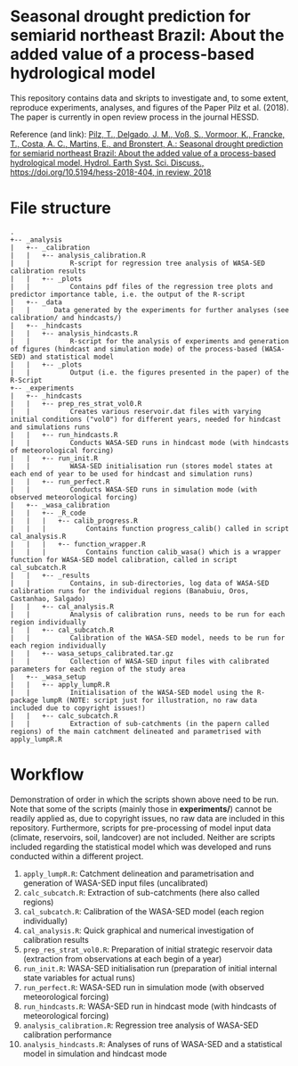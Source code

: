 # Seasonal drought prediction for semiarid northeast Brazil: About the added value of a process-based hydrological model
This repository contains data and skripts to investigate and, to some extent, reproduce experiments, analyses, and figures of the Paper Pilz et al. (2018).
The paper is currently in open review process in the journal HESSD.

Reference (and link):
[Pilz, T., Delgado, J. M., Voß, S., Vormoor, K., Francke, T., Costa, A. C., Martins, E., and Bronstert, A.: Seasonal drought prediction for semiarid northeast Brazil: About the added value of a process-based hydrological model, Hydrol. Earth Syst. Sci. Discuss., https://doi.org/10.5194/hess-2018-404, in review, 2018](https://www.hydrol-earth-syst-sci-discuss.net/hess-2018-404/)


# File structure
```
.
+-- _analysis
|   +-- _calibration
|   |   +-- analysis_calibration.R
|   |          R-script for regression tree analysis of WASA-SED calibration results
|   |   +-- _plots
|   |          Contains pdf files of the regression tree plots and predictor importance table, i.e. the output of the R-script
|   +-- _data
|   |      Data generated by the experiments for further analyses (see calibration/ and hindcasts/)
|   +-- _hindcasts
|   |   +-- analysis_hindcasts.R
|   |          R-script for the analysis of experiments and generation of figures (hindcast and simulation mode) of the process-based (WASA-SED) and statistical model
|   |   +-- _plots
|   |          Output (i.e. the figures presented in the paper) of the R-Script
+-- _experiments
|   +-- _hindcasts
|   |   +-- prep_res_strat_vol0.R
|   |          Creates various reservoir.dat files with varying initial conditions ("vol0") for different years, needed for hindcast and simulations runs
|   |   +-- run_hindcasts.R
|   |          Conducts WASA-SED runs in hindcast mode (with hindcasts of meteorological forcing)
|   |   +-- run_init.R
|   |          WASA-SED initialisation run (stores model states at each end of year to be used for hindcast and simulation runs)
|   |   +-- run_perfect.R
|   |          Conducts WASA-SED runs in simulation mode (with observed meteorological forcing)
|   +-- _wasa_calibration
|   |   +-- _R_code
|   |   |   +-- calib_progress.R
|   |   |          Contains function progress_calib() called in script cal_analysis.R
|   |   |   +-- function_wrapper.R
|   |   |          Contains function calib_wasa() which is a wrapper function for WASA-SED model calibration, called in script cal_subcatch.R
|   |   +-- _results
|   |          Contains, in sub-directories, log data of WASA-SED calibration runs for the individual regions (Banabuiu, Oros, Castanhao, Salgado)
|   |   +-- cal_analysis.R
|   |          Analysis of calibration runs, needs to be run for each region individually
|   |   +-- cal_subcatch.R
|   |          Calibration of the WASA-SED model, needs to be run for each region individually
|   |   +-- wasa_setups_calibrated.tar.gz
|   |          Collection of WASA-SED input files with calibrated parameters for each region of the study area
|   +-- _wasa_setup
|   |   +-- apply_lumpR.R
|   |          Initialisation of the WASA-SED model using the R-package lumpR (NOTE: script just for illustration, no raw data included due to copyright issues!)
|   |   +-- calc_subcatch.R
|   |          Extraction of sub-catchments (in the papern called regions) of the main catchment delineated and parametrised with apply_lumpR.R
```

# Workflow
Demonstration of order in which the scripts shown above need to be run.
Note that some of the scripts (mainly those in __experiments/__) cannot be readily applied as, due to copyright issues, no raw data are included in this repository.
Furthermore, scripts for pre-processing of model input data (climate, reservoirs, soil, landcover) are not included.
Neither are scripts included regarding the statistical model which was developed and runs conducted within a different project.

1. `apply_lumpR.R`: Catchment delineation and parametrisation and generation of WASA-SED input files (uncalibrated)
2. `calc_subcatch.R`: Extraction of sub-catchments (here also called regions)
3. `cal_subcatch.R`: Calibration of the WASA-SED model (each region individually)
4. `cal_analysis.R`: Quick graphical and numerical investigation of calibration results
5. `prep_res_strat_vol0.R`: Preparation of initial strategic reservoir data (extraction from observations at each begin of a year)
6. `run_init.R`: WASA-SED initialisation run (preparation of initial internal state variables for actual runs)
7. `run_perfect.R`: WASA-SED run in simulation mode (with observed meteorological forcing)
8. `run_hindcasts.R`: WASA-SED run in hindcast mode (with hindcasts of meteorological forcing)
9. `analysis_calibration.R`: Regression tree analysis of WASA-SED calibration performance
10. `analysis_hindcasts.R`: Analyses of runs of WASA-SED and a statistical model in simulation and hindcast mode
